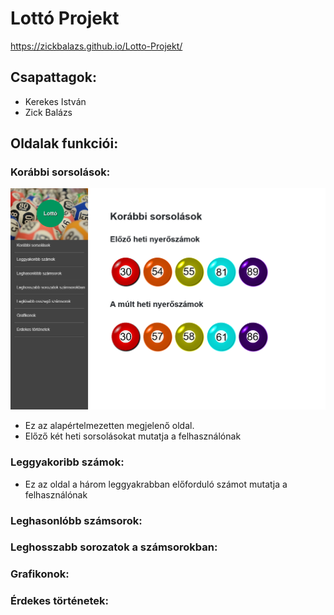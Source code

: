 # Lottó Projekt
https://zickbalazs.github.io/Lotto-Projekt/
## Csapattagok:
- Kerekes István
- Zick Balázs
## Oldalak funkciói:
### Korábbi sorsolások:
![index.html](/kep/scr/index_scr.png)
- Ez az alapértelmezetten megjelenő oldal.
- Előző két heti sorsolásokat mutatja a felhasználónak
### Leggyakoribb számok:
- Ez az oldal a három leggyakrabban előforduló számot mutatja a felhasználónak
### Leghasonlóbb számsorok:
### Leghosszabb sorozatok a számsorokban:
### Grafikonok:
### Érdekes történetek:
